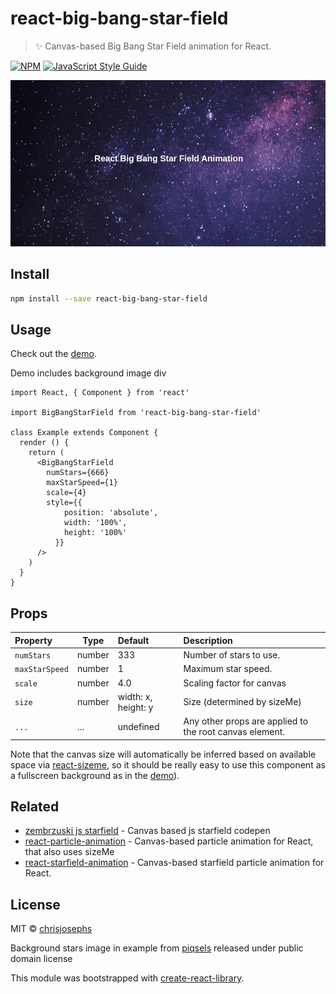 # react-big-bang-star-field

> ✨ Canvas-based Big Bang Star Field animation for React.

[![NPM](https://img.shields.io/npm/v/react-big-bang-star-field.svg)](https://www.npmjs.com/package/react-big-bang-star-field)  [![JavaScript Style Guide](https://img.shields.io/badge/code_style-standard-brightgreen.svg)](https://standardjs.com)

[![Demo](https://raw.githubusercontent.com/chrisjosephs/react-big-bang-star-field/master/example/example.gif)](https://chrisjosephs.github.io/react-big-bang-star-field/)

## Install

```bash
npm install --save react-big-bang-star-field
```

## Usage

Check out the [demo](https://chrisjosephs.github.io/react-big-bang-star-field/).

Demo includes background image div

```tsx
import React, { Component } from 'react'

import BigBangStarField from 'react-big-bang-star-field'

class Example extends Component {
  render () {
    return (
      <BigBangStarField
        numStars={666}
        maxStarSpeed={1}
        scale={4}
        style={{
            position: 'absolute',
            width: '100%',
            height: '100%'
          }}
      />
    )
  }
}
```

## Props

| Property      | Type               | Default                              | Description                                                                                                                                  |
|:----------------|------------------|:-------------------------------------|:---------------------------------------------------------------------------------------------------------------------------------------------|
| `numStars`      | number           | 333                                  | Number of stars to use. |
| `maxStarSpeed`  | number           | 1                                    | Maximum star speed. |
| `scale`         | number           | 4.0                                  | Scaling factor for canvas  |
| `size`          | number           | width: x, height: y                  | Size (determined by sizeMe) |
| `...`           | ...              | undefined                            | Any other props are applied to the root canvas element. |

Note that the canvas size will automatically be inferred based on available space via [react-sizeme](https://github.com/ctrlplusb/react-sizeme), so it should be really easy to use this component as a fullscreen background as in the [demo](https://chrisjosephs.github.io/react-big-bang-star-field/)).

## Related
- [zembrzuski js starfield](https://codepen.io/zembrzuski/pen/zRzMab) - Canvas based js starfield codepen
- [react-particle-animation](https://github.com/transitive-bullshit/react-particle-animation) - Canvas-based particle animation for React, that also uses sizeMe
- [react-starfield-animation](https://github.com/transitive-bullshit/react-starfield-animation) - Canvas-based starfield particle animation for React.
## License

MIT © [chrisjosephs](https://github.com/chrisjosephs)

Background stars image in example from [piqsels](https://www.piqsels.com/) released under public domain license

This module was bootstrapped with [create-react-library](https://github.com/transitive-bullshit/create-react-library).

